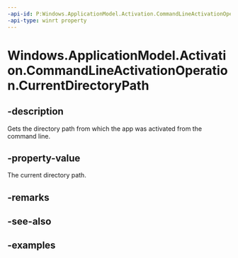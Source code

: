 ```yaml
---
-api-id: P:Windows.ApplicationModel.Activation.CommandLineActivationOperation.CurrentDirectoryPath
-api-type: winrt property
---
```


<!-- Property syntax.
public string CurrentDirectoryPath { get; }
-->

# Windows.ApplicationModel.Activation.CommandLineActivationOperation.CurrentDirectoryPath

## -description
Gets the directory path from which the app was activated from the command line.

## -property-value
The current directory path.

## -remarks

## -see-also

## -examples
